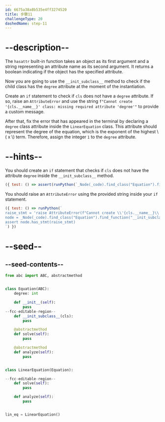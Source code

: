 ```yaml
---
id: 6675a38a8b535e4ff3274520
title: 步驟11
challengeType: 20
dashedName: step-11
---
```


# --description--

The `hasattr` built-in function takes an object as its first argument and a string representing an attribute name as its second argument. It returns a boolean indicating if the object has the specified attribute.

Now you are going to use the `__init_subclass__` method to check if the child class has the `degree` attribute at the moment of the instantiation.

Create an `if` statement to check if `cls` does not have a `degree` attribute. If so, raise an `AttributeError` and use the string `f"Cannot create '{cls.__name__}' class: missing required attribute 'degree'"` to provide a custom message.

After that, fix the error that has appeared in the terminal by declaring a `degree` class attribute inside the `LinearEquation` class. This attribute should represent the degree of the equation, which is the exponent of the highest \\( x \\) term. Therefore, assign the integer `1` to the `degree` attribute.

# --hints--

You should create an `if` statement that checks if `cls` does not have the attribute `degree` inside the `__init_subclass__` method.

```js
({ test: () => assert(runPython(`_Node(_code).find_class("Equation").find_function("__init_subclass__").find_ifs()[0].find_conditions()[0].is_equivalent("not hasattr(cls, 'degree')")`)) })
```

You should raise an `AttributeError` using the provided string inside your `if` statement.

```js
({ test: () => runPython(`
raise_stmt = 'raise AttributeError(f"Cannot create \\'{cls.__name__}\\' class: missing required attribute \\'degree\\'")'
node = _Node(_code).find_class("Equation").find_function("__init_subclass__").find_ifs()[0].find_bodies()[0]
assert node.has_stmt(raise_stmt) 
`) })
```

# --seed--

## --seed-contents--

```py
from abc import ABC, abstractmethod


class Equation(ABC):
    degree: int

    def __init__(self):
        pass
--fcc-editable-region--
    def __init_subclass__(cls):
        pass

    @abstractmethod
    def solve(self):
        pass

    @abstractmethod
    def analyze(self):
        pass


class LinearEquation(Equation):

--fcc-editable-region--
    def solve(self):
        pass

    def analyze(self):
        pass


lin_eq = LinearEquation()
```

